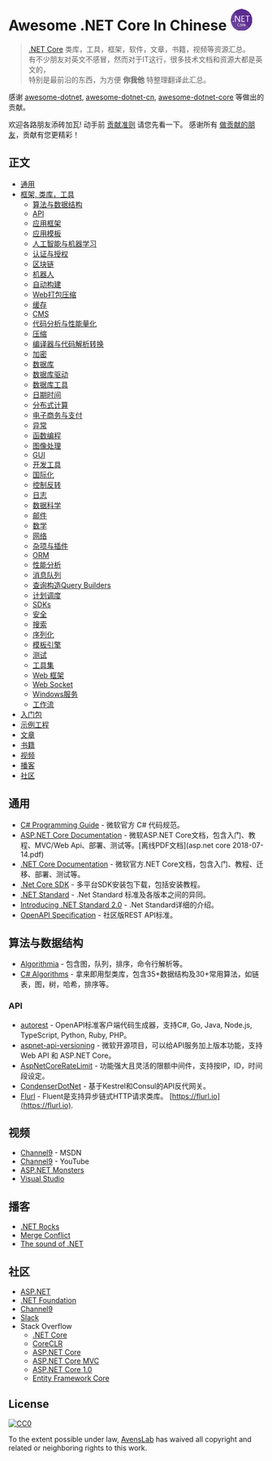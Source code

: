 # Awesome .NET Core In Chinese [![Awesome .Net Core In Chinese](netcore.png)](https://github.com/AvensLab/awesome-dotnet-core-cn)

> [.NET Core](#frameworks-libraries-and-tools) 类库，工具，框架，软件，文章，书籍，视频等资源汇总。    
有不少朋友对英文不感冒，然而对于IT这行，很多技术文档和资源大都是英文的，   
特别是最前沿的东西，为方便 **你我他** 特整理翻译此汇总。

感谢 [awesome-dotnet](https://github.com/quozd/awesome-dotnet), [awesome-dotnet-cn](https://github.com/jobbole/awesome-dotnet-cn),  [awesome-dotnet-core](https://github.com/thangchung/awesome-dotnet-core)  等做出的贡献。

欢迎各路朋友添砖加瓦! 动手前 [贡献准则](https://github.com/AvensLab/awesome-dotnet-core-cn/blob/master/contributing.md) 请您先看一下。
感谢所有 [做贡献的朋友](https://github.com/AvensLab/awesome-dotnet-core-cn/graphs/contributors)，贡献有您更精彩！

## 正文

* [通用](#通用)
* [框架, 类库，工具](#)
  * [算法与数据结构](#算法与数据结构)
  * [API](#api)
  * [应用框架](#应用框架)
  * [应用模板](#应用模板)
  * [人工智能与机器学习](#人工智能与机器学习)
  * [认证与授权](#认证和授权)
  * [区块链](#区块链)
  * [机器人](#bot)
  * [自动构建](#build-automation)
  * [Web打包压缩](#bundling-and-minification)
  * [缓存](#caching)
  * [CMS](#cms)
  * [代码分析与性能量化](#code-analysis-and-metrics)  
  * [压缩](#compression)
  * [编译器与代码解析转换](#compilers-transpilers-and-languages)
  * [加密](#cryptography)
  * [数据库](#database)
  * [数据库驱动](#database-drivers)
  * [数据库工具](#database-tools-and-utilities)
  * [日期时间](#date-and-time)
  * [分布式计算](#distributed-computing)
  * [电子商务与支付](#e-commerce-and-payments)
  * [异常](#exceptions)
  * [函数编程](#functional-programming)
  * [图像处理](#graphics)
  * [GUI](#gui)
  * [开发工具](#ide)
  * [国际化](#internationalization)
  * [控制反转](#ioc)
  * [日志](#logging)
  * [数据科学](#machine-learning-and-data-science)
  * [邮件](#mail)
  * [数学](#mathematics)
  * [网络](#networking)
  * [杂项与插件](#misc)
  * [ORM](#orm)
  * [性能分析](#profiling)
  * [消息队列](#queue-and-messaging)
  * [查询构造Query Builders](#query-builders)
  * [计划调度](#scheduler-and-job)
  * [SDKs](#sdks)
  * [安全](#security)
  * [搜索](#searching)
  * [序列化](#serialization)
  * [模板引擎](#template-engine)
  * [测试](#testing)
  * [工具集](#tools)
  * [Web 框架](#web-framework)
  * [Web Socket](#web-socket)
  * [Windows服务](#windows-service)
  * [工作流](#workflow)
* [入门包](#starter-kits)
* [示例工程](#sample-projects)
* [文章](#articles)
* [书籍](#books)
* [视频](#videos)
* [播客](#podcasts)
* [社区](#community)

## 通用
* [C# Programming Guide](https://docs.microsoft.com/zh-cn/dotnet/csharp/programming-guide/inside-a-program/coding-conventions) - 微软官方 C# 代码规范。
* [ASP.NET Core Documentation](https://docs.microsoft.com/zh-cn/aspnet/core/?view=aspnetcore-2.1) - 微软ASP.NET Core文档，包含入门、教程、MVC/Web Api、部署、测试等。[离线PDF文档](asp.net core 2018-07-14.pdf)
* [.NET Core Documentation](https://docs.microsoft.com/zh-cn/dotnet/core/) - 微软官方.NET Core文档，包含入门、教程、迁移、部署、测试等。
* [.Net Core SDK](https://www.microsoft.com/net/learn/get-started/windows) - 多平台SDK安装包下载，包括安装教程。
* [.NET Standard](https://docs.microsoft.com/zh-cn/dotnet/standard/net-standard) - .Net Standard 标准及各版本之间的异同。
* [Introducing .NET Standard 2.0](https://blogs.msdn.microsoft.com/dotnet/2016/09/26/introducing-net-standard) - .Net Standard详细的介绍。
* [OpenAPI Specification](https://github.com/OAI/OpenAPI-Specification) - 社区版REST API标准。


## 算法与数据结构
* [Algorithmia](https://github.com/SolutionsDesign/Algorithmia) - 包含图，队列，排序，命令行解析等。 
* [C# Algorithms](https://github.com/aalhour/C-Sharp-Algorithms) - 拿来即用型类库，包含35+数据结构及30+常用算法，如链表，图，树，哈希，排序等。

### API
* [autorest](https://github.com/Azure/autorest) - OpenAPI标准客户端代码生成器，支持C#, Go, Java, Node.js, TypeScript, Python, Ruby, PHP。
* [aspnet-api-versioning](https://github.com/Microsoft/aspnet-api-versioning) - 微软开源项目，可以给API服务加上版本功能，支持 Web API 和 ASP.NET Core。
* [AspNetCoreRateLimit](https://github.com/stefanprodan/AspNetCoreRateLimit) - 功能强大且灵活的限额中间件，支持按IP，ID，时间段设定。
* [CondenserDotNet](https://github.com/Drawaes/CondenserDotNet) - 基于Kestrel和Consul的API反代网关。
* [Flurl](https://github.com/tmenier/Flurl) - Fluent是支持异步链式HTTP请求类库。 [https://flurl.io](https://flurl.io).


## 视频
* [Channel9](https://channel9.msdn.com) - MSDN
* [Channel9](https://www.youtube.com/channel/UCsMica-v34Irf9KVTh6xx-g) - YouTube
 * [ASP.NET Monsters](https://channel9.msdn.com/Series/aspnetmonsters)
* [Visual Studio](https://www.youtube.com/user/VisualStudio/channels)

## 播客
* [.NET Rocks](https://www.dotnetrocks.com)
* [Merge Conflict](http://www.mergeconflict.fm/)
* [The sound of .NET](http://thesoundof.net/?q=.NET+Core)

## 社区
* [ASP.NET](https://forums.asp.net)
* [.NET Foundation](http://forums.dotnetfoundation.org)
* [Channel9](https://channel9.msdn.com)
* [Slack](http://tattoocoder.com/aspnet-slack-sign-up)
* Stack Overflow
  *  [.NET Core](https://stackoverflow.com/questions/tagged/.net-core)
  *  [CoreCLR](https://stackoverflow.com/questions/tagged/coreclr)
  *  [ASP.NET Core](https://stackoverflow.com/questions/tagged/asp.net-core)
  *  [ASP.NET Core MVC](https://stackoverflow.com/questions/tagged/asp.net-core-mvc)
  *  [ASP.NET Core 1.0](https://stackoverflow.com/questions/tagged/asp.net-core-1.0)
  *  [Entity Framework Core](https://stackoverflow.com/questions/tagged/entity-framework-core)


## License

[![CC0](http://mirrors.creativecommons.org/presskit/buttons/88x31/svg/cc-zero.svg)](https://creativecommons.org/publicdomain/zero/1.0/)

To the extent possible under law, [AvensLab](https://github.com/AvensLab/awesome-dotnet-core-cn) has waived all copyright and related or neighboring rights to this work.